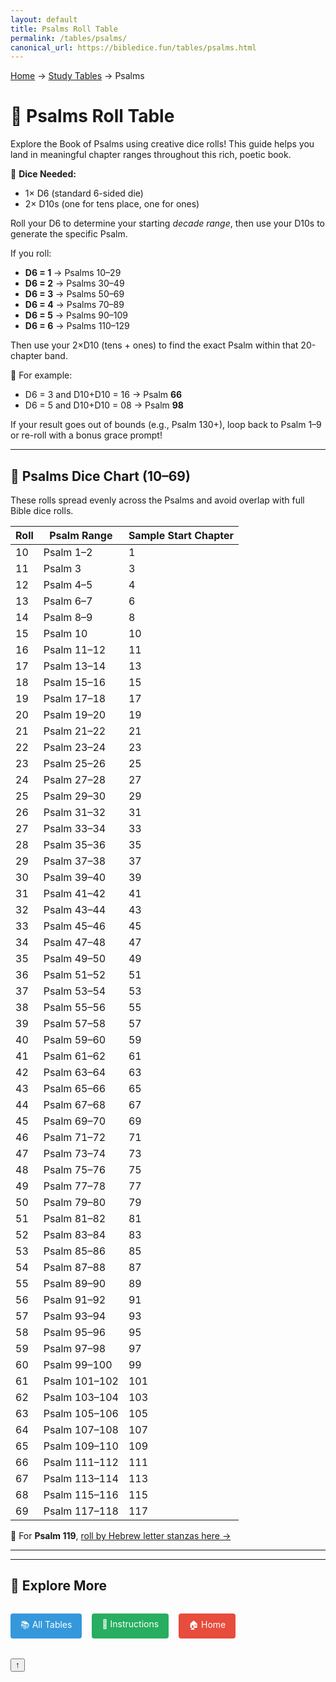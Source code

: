 ```yaml
---
layout: default
title: Psalms Roll Table
permalink: /tables/psalms/
canonical_url: https://bibledice.fun/tables/psalms.html
---
```


<nav class="breadcrumb">
    <a href="/">Home</a>
    <span class="breadcrumb-separator">→</span>
    <a href="/tables/">Study Tables</a>
    <span class="breadcrumb-separator">→</span>
    <span>Psalms</span>
</nav>

# 📖 Psalms Roll Table

Explore the Book of Psalms using creative dice rolls! This guide helps you land in meaningful chapter ranges throughout this rich, poetic book.

🎲 **Dice Needed:**
- 1× D6 (standard 6-sided die)
- 2× D10s (one for tens place, one for ones)

Roll your D6 to determine your starting *decade range*, then use your D10s to generate the specific Psalm.

If you roll:
- **D6 = 1** → Psalms 10–29
- **D6 = 2** → Psalms 30–49
- **D6 = 3** → Psalms 50–69
- **D6 = 4** → Psalms 70–89
- **D6 = 5** → Psalms 90–109
- **D6 = 6** → Psalms 110–129

Then use your 2×D10 (tens + ones) to find the exact Psalm within that 20-chapter band.

📏 For example:
- D6 = 3 and D10+D10 = 16 → Psalm **66**
- D6 = 5 and D10+D10 = 08 → Psalm **98**

If your result goes out of bounds (e.g., Psalm 130+), loop back to Psalm 1–9 or re-roll with a bonus grace prompt!

---

## 🎲 Psalms Dice Chart (10–69)
These rolls spread evenly across the Psalms and avoid overlap with full Bible dice rolls.

| Roll  | Psalm Range     | Sample Start Chapter |
|-------|------------------|----------------------|
| 10    | Psalm 1–2        | 1                    |
| 11    | Psalm 3          | 3                    |
| 12    | Psalm 4–5        | 4                    |
| 13    | Psalm 6–7        | 6                    |
| 14    | Psalm 8–9        | 8                    |
| 15    | Psalm 10         | 10                   |
| 16    | Psalm 11–12      | 11                   |
| 17    | Psalm 13–14      | 13                   |
| 18    | Psalm 15–16      | 15                   |
| 19    | Psalm 17–18      | 17                   |
| 20    | Psalm 19–20      | 19                   |
| 21    | Psalm 21–22      | 21                   |
| 22    | Psalm 23–24      | 23                   |
| 23    | Psalm 25–26      | 25                   |
| 24    | Psalm 27–28      | 27                   |
| 25    | Psalm 29–30      | 29                   |
| 26    | Psalm 31–32      | 31                   |
| 27    | Psalm 33–34      | 33                   |
| 28    | Psalm 35–36      | 35                   |
| 29    | Psalm 37–38      | 37                   |
| 30    | Psalm 39–40      | 39                   |
| 31    | Psalm 41–42      | 41                   |
| 32    | Psalm 43–44      | 43                   |
| 33    | Psalm 45–46      | 45                   |
| 34    | Psalm 47–48      | 47                   |
| 35    | Psalm 49–50      | 49                   |
| 36    | Psalm 51–52      | 51                   |
| 37    | Psalm 53–54      | 53                   |
| 38    | Psalm 55–56      | 55                   |
| 39    | Psalm 57–58      | 57                   |
| 40    | Psalm 59–60      | 59                   |
| 41    | Psalm 61–62      | 61                   |
| 42    | Psalm 63–64      | 63                   |
| 43    | Psalm 65–66      | 65                   |
| 44    | Psalm 67–68      | 67                   |
| 45    | Psalm 69–70      | 69                   |
| 46    | Psalm 71–72      | 71                   |
| 47    | Psalm 73–74      | 73                   |
| 48    | Psalm 75–76      | 75                   |
| 49    | Psalm 77–78      | 77                   |
| 50    | Psalm 79–80      | 79                   |
| 51    | Psalm 81–82      | 81                   |
| 52    | Psalm 83–84      | 83                   |
| 53    | Psalm 85–86      | 85                   |
| 54    | Psalm 87–88      | 87                   |
| 55    | Psalm 89–90      | 89                   |
| 56    | Psalm 91–92      | 91                   |
| 57    | Psalm 93–94      | 93                   |
| 58    | Psalm 95–96      | 95                   |
| 59    | Psalm 97–98      | 97                   |
| 60    | Psalm 99–100     | 99                   |
| 61    | Psalm 101–102    | 101                  |
| 62    | Psalm 103–104    | 103                  |
| 63    | Psalm 105–106    | 105                  |
| 64    | Psalm 107–108    | 107                  |
| 65    | Psalm 109–110    | 109                  |
| 66    | Psalm 111–112    | 111                  |
| 67    | Psalm 113–114    | 113                  |
| 68    | Psalm 115–116    | 115                  |
| 69    | Psalm 117–118    | 117                  |

🙌 For **Psalm 119**, [roll by Hebrew letter stanzas here →](psalm119.md)

---

---

## 🔄 Explore More

<div style="display: flex; gap: 1rem; flex-wrap: wrap; margin: 2rem 0;">
    <a href="/tables/" style="background: #3498db; color: white; padding: 0.5rem 1rem; border-radius: 4px; text-decoration: none;">📚 All Tables</a>
    <a href="/instructions/" style="background: #27ae60; color: white; padding: 0.5rem 1rem; border-radius: 4px; text-decoration: none;">📖 Instructions</a>
    <a href="/" style="background: #e74c3c; color: white; padding: 0.5rem 1rem; border-radius: 4px; text-decoration: none;">🏠 Home</a>
</div>

<button class="back-to-top" onclick="window.scrollTo(0,0)">↑</button>
